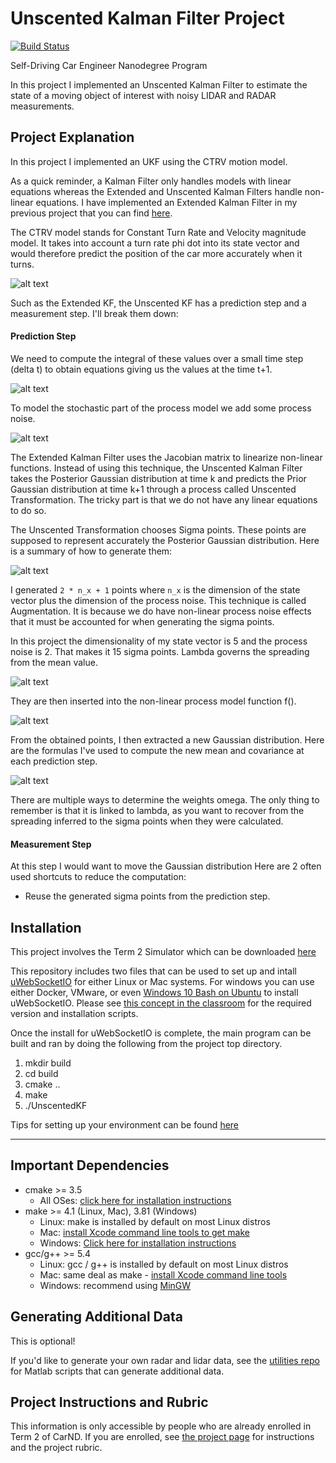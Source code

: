 # Unscented Kalman Filter Project

[![Build Status](https://travis-ci.org/Labonneguigue/CarND-Unscented-Kalman-Filter-Project.svg?branch=master)](https://travis-ci.org/Labonneguigue/CarND-Unscented-Kalman-Filter-Project)


Self-Driving Car Engineer Nanodegree Program

In this project I implemented an Unscented Kalman Filter to estimate the state of a moving object of interest with noisy LIDAR and RADAR measurements.

[//]: # (Image References)

[image1]: images/CTRV-diff-eq.tiff "CTRV"
[image2]: images/solution.tiff "solution"
[image3]: images/process_noise.tiff "noise"
[image4]: images/sigma.tiff "sigma"
[image5]: images/augmentation.tiff "augmentation"
[image6]: images/compute.tiff "compute"
[image7]: images/prediction.tiff "prediction"

## Project Explanation

In this project I implemented an UKF using the CTRV motion model.

As a quick reminder, a Kalman Filter only handles models with linear equations whereas the Extended and Unscented Kalman Filters handle non-linear equations. I have implemented an Extended Kalman Filter in my previous project that you can find [here](https://github.com/Labonneguigue/CarND-Extended-Kalman-Filter-Project).

The CTRV model stands for Constant Turn Rate and Velocity magnitude model. It takes into account a turn rate phi dot into its state vector and would therefore predict the position of the car more accurately when it turns.

![alt text][image1]

Such as the Extended KF, the Unscented KF has a prediction step and a measurement step. I'll break them down:

#### Prediction Step

We need to compute the integral of these values over a small time step (delta t) to obtain equations giving us the values at the time t+1.

![alt text][image2]

To model the stochastic part of the process model we add some process noise.

![alt text][image3]

The Extended Kalman Filter uses the Jacobian matrix to linearize non-linear functions. Instead of using this technique, the Unscented Kalman Filter takes the Posterior Gaussian distribution at time k and predicts the Prior Gaussian distribution at time k+1 through a process called Unscented Transformation. The tricky part is that we do not have any linear equations to do so.

The Unscented Transformation chooses Sigma points. These points are supposed to represent accurately the Posterior Gaussian distribution. Here is a summary of how to generate them:

![alt text][image4]

I generated `2 * n_x + 1` points where `n_x` is the dimension of the state vector plus the dimension of the process noise. This technique is called Augmentation. It is because we do have non-linear process noise effects that it must be accounted for when generating the sigma points.

In this project the dimensionality of my state vector is 5 and the process noise is 2. That makes it 15 sigma points.
Lambda governs the spreading from the mean value.

![alt text][image5]

They are then inserted into the non-linear process model function f().

![alt text][image6]

From the obtained points, I then extracted a new Gaussian distribution. Here are the formulas I've used to compute the new mean and covariance at each prediction step.

![alt text][image7]

There are multiple ways to determine the weights omega. The only thing to remember is that it is linked to lambda, as you want to recover from the spreading inferred to the sigma points when they were calculated.

#### Measurement Step

At this step I would want to move the Gaussian distribution  Here are 2 often used shortcuts to reduce the computation:

*   Reuse the generated sigma points from the prediction step.

## Installation

This project involves the Term 2 Simulator which can be downloaded [here](https://github.com/udacity/self-driving-car-sim/releases)

This repository includes two files that can be used to set up and intall [uWebSocketIO](https://github.com/uWebSockets/uWebSockets) for either Linux or Mac systems. For windows you can use either Docker, VMware, or even [Windows 10 Bash on Ubuntu](https://www.howtogeek.com/249966/how-to-install-and-use-the-linux-bash-shell-on-windows-10/) to install uWebSocketIO. Please see [this concept in the classroom](https://classroom.udacity.com/nanodegrees/nd013/parts/40f38239-66b6-46ec-ae68-03afd8a601c8/modules/0949fca6-b379-42af-a919-ee50aa304e6a/lessons/f758c44c-5e40-4e01-93b5-1a82aa4e044f/concepts/16cf4a78-4fc7-49e1-8621-3450ca938b77) for the required version and installation scripts.

Once the install for uWebSocketIO is complete, the main program can be built and ran by doing the following from the project top directory.

1. mkdir build
2. cd build
3. cmake ..
4. make
5. ./UnscentedKF

Tips for setting up your environment can be found [here](https://classroom.udacity.com/nanodegrees/nd013/parts/40f38239-66b6-46ec-ae68-03afd8a601c8/modules/0949fca6-b379-42af-a919-ee50aa304e6a/lessons/f758c44c-5e40-4e01-93b5-1a82aa4e044f/concepts/23d376c7-0195-4276-bdf0-e02f1f3c665d)

---

## Important Dependencies
* cmake >= 3.5
  * All OSes: [click here for installation instructions](https://cmake.org/install/)
* make >= 4.1 (Linux, Mac), 3.81 (Windows)
  * Linux: make is installed by default on most Linux distros
  * Mac: [install Xcode command line tools to get make](https://developer.apple.com/xcode/features/)
  * Windows: [Click here for installation instructions](http://gnuwin32.sourceforge.net/packages/make.htm)
* gcc/g++ >= 5.4
  * Linux: gcc / g++ is installed by default on most Linux distros
  * Mac: same deal as make - [install Xcode command line tools](https://developer.apple.com/xcode/features/)
  * Windows: recommend using [MinGW](http://www.mingw.org/)


## Generating Additional Data

This is optional!

If you'd like to generate your own radar and lidar data, see the
[utilities repo](https://github.com/udacity/CarND-Mercedes-SF-Utilities) for
Matlab scripts that can generate additional data.

## Project Instructions and Rubric

This information is only accessible by people who are already enrolled in Term 2
of CarND. If you are enrolled, see [the project page](https://classroom.udacity.com/nanodegrees/nd013/parts/40f38239-66b6-46ec-ae68-03afd8a601c8/modules/0949fca6-b379-42af-a919-ee50aa304e6a/lessons/c3eb3583-17b2-4d83-abf7-d852ae1b9fff/concepts/f437b8b0-f2d8-43b0-9662-72ac4e4029c1)
for instructions and the project rubric.
